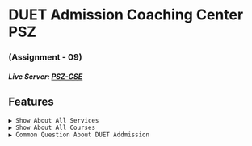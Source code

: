 # DUET Admission Coaching Center PSZ
### (Assignment - 09)

##### Live Server: [PSZ-CSE](https://pszcse.netlify.app/) 


## Features

    ▶ Show About All Services
    ▶ Show About All Courses
    ▶ Common Question About DUET Addmission